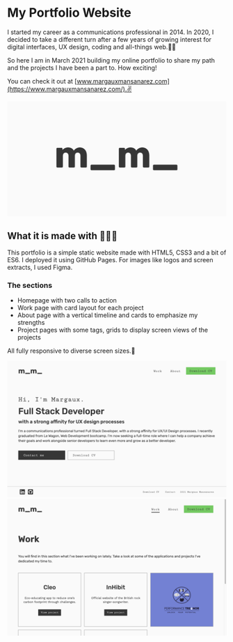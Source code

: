# My Portfolio Website

I started my career as a communications professional in 2014. In 2020, I decided to take a different turn after a few years of growing interest for digital interfaces, UX design, coding and all-things web.👩‍💻

So here I am in March 2021 building my online portfolio to share my path and the projects I have been a part to. How exciting!

You can check it out at [www.margauxmansanarez.com](https://www.margauxmansanarez.com/).✌️

![MargauxM logo](/assets/images/logo-cover.png "Logo")

## What it is made with 🎨🧙‍♀️

This portfolio is a simple static website made with HTML5, CSS3 and a bit of ES6. I deployed it using GitHub Pages. For images like logos and screen extracts, I used Figma.

### The sections

- Homepage with two calls to action
- Work page with card layout for each project
- About page with a vertical timeline and cards to emphasize my strengths
- Project pages with some tags, grids to display screen views of the projects

All fully responsive to diverse screen sizes.📱

![Portfolio Homepage](/assets/images/portfolio-home.png "Portfolio Homepage")
![Portfolio Homepage](/assets/images/portfolio-work.png "Portfolio Work Page")
